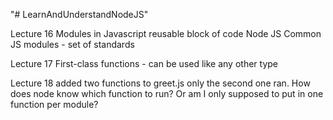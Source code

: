 "# LearnAndUnderstandNodeJS" 

Lecture 16
Modules in Javascript
reusable block of code
Node JS Common JS modules - set of standards

Lecture 17
First-class functions - can be used like any other type

Lecture 18
added two functions to greet.js only the second one ran.  How does node know which function to run?  Or am I only supposed to put in one function per module?

